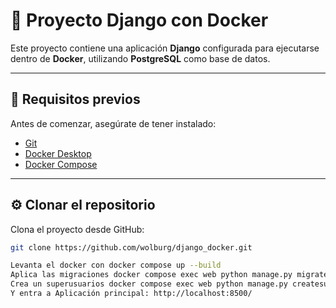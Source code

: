 # 🐳 Proyecto Django con Docker

Este proyecto contiene una aplicación **Django** configurada para ejecutarse dentro de **Docker**, utilizando **PostgreSQL** como base de datos.

---

## 🚀 Requisitos previos

Antes de comenzar, asegúrate de tener instalado:

- [Git](https://git-scm.com/downloads)
- [Docker Desktop](https://www.docker.com/products/docker-desktop/)
- [Docker Compose](https://docs.docker.com/compose/)

---

## ⚙️ Clonar el repositorio

Clona el proyecto desde GitHub:

```bash
git clone https://github.com/wolburg/django_docker.git

Levanta el docker con docker compose up --build
Aplica las migraciones docker compose exec web python manage.py migrate
Crea un superusuarios docker compose exec web python manage.py createsuperuser
Y entra a Aplicación principal: http://localhost:8500/
